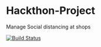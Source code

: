 # Hackthon-Project

Manage Social distancing at shops

[![Build Status](https://travis-ci.org/mistifiedwarrior/Hackthon-Project.svg?branch=master)](https://travis-ci.org/mistifiedwarrior/Hackthon-Project)
